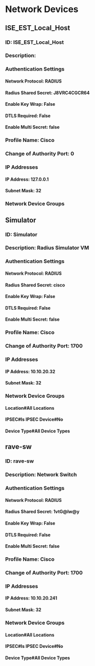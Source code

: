 # Network Devices
## ISE_EST_Local_Host
### ID: ISE_EST_Local_Host
### Description: 
### Authentication Settings
#### Network Protocol: RADIUS
#### Radius Shared Secret: J8VRC4CGCR64
#### Enable Key Wrap: False
#### DTLS Required: False
#### Enable Multi Secret: false
### Profile Name: Cisco
### Change of Authority Port: 0
### IP Addresses
#### IP Address: 127.0.0.1
#### Subnet Mask: 32
### Network Device Groups
## Simulator
### ID: Simulator
### Description: Radius Simulator VM
### Authentication Settings
#### Network Protocol: RADIUS
#### Radius Shared Secret: cisco
#### Enable Key Wrap: False
#### DTLS Required: False
#### Enable Multi Secret: false
### Profile Name: Cisco
### Change of Authority Port: 1700
### IP Addresses
#### IP Address: 10.10.20.32
#### Subnet Mask: 32
### Network Device Groups
#### Location#All Locations
#### IPSEC#Is IPSEC Device#No
#### Device Type#All Device Types
## rave-sw
### ID: rave-sw
### Description: Network Switch
### Authentication Settings
#### Network Protocol: RADIUS
#### Radius Shared Secret: 1vtG@lw@y
#### Enable Key Wrap: False
#### DTLS Required: False
#### Enable Multi Secret: false
### Profile Name: Cisco
### Change of Authority Port: 1700
### IP Addresses
#### IP Address: 10.10.20.241
#### Subnet Mask: 32
### Network Device Groups
#### Location#All Locations
#### IPSEC#Is IPSEC Device#No
#### Device Type#All Device Types